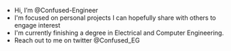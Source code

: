 - Hi, I’m @Confused-Engineer
- I'm focused on personal projects I can hopefully share with others to engage interest
- I'm currently finishing a degree in Electrical and Computer Engineering.
- Reach out to me on twitter @Confused_EG

<!---
Confused-Engineer/Confused-Engineer is a ✨ special ✨ repository because its `README.md` (this file) appears on your GitHub profile.
You can click the Preview link to take a look at your changes.
--->
